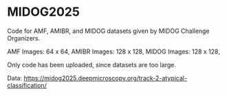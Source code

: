 # MIDOG2025

Code for AMF, AMIBR, and MIDOG datasets given by MIDOG Challenge Organizers.

AMF Images: 64 x 64,
AMIBR Images: 128 x 128,
MIDOG Images: 128 x 128,

Only code has been uploaded, since datasets are too large.

Data: https://midog2025.deepmicroscopy.org/track-2-atypical-classification/ 
